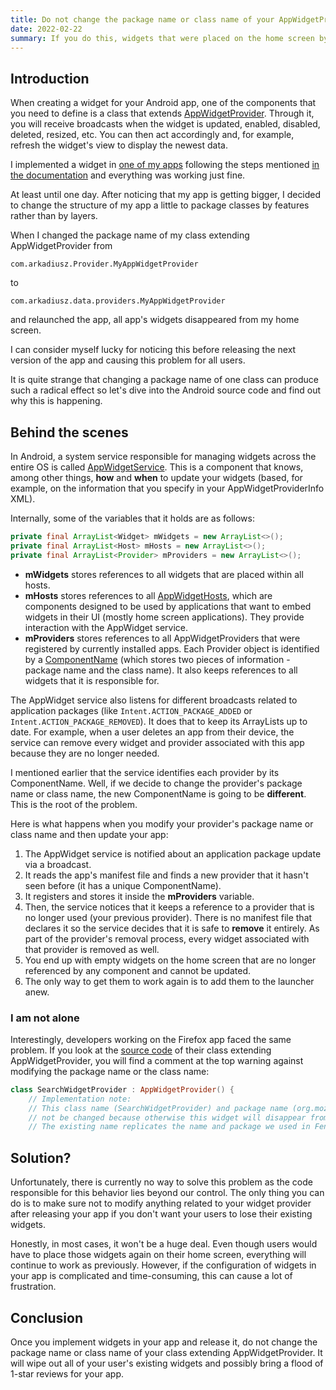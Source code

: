 ```yaml
---
title: Do not change the package name or class name of your AppWidgetProvider
date: 2022-02-22
summary: If you do this, widgets that were placed on the home screen by your users will simply disappear.
---
```


## Introduction

When creating a widget for your Android app, one of the components that you need to define is a class that extends [AppWidgetProvider](https://developer.android.com/reference/android/appwidget/AppWidgetProvider). Through it, you will receive broadcasts when the widget is updated, enabled, disabled, deleted, resized, etc. You can then act accordingly and, for example, refresh the widget's view to display the newest data.

I implemented a widget in [one of my apps](https://play.google.com/store/apps/details?id=com.arkadiusz.dayscounter) following the steps mentioned [in the documentation](https://developer.android.com/guide/topics/appwidgets) and everything was working just fine.

At least until one day. After noticing that my app is getting bigger, I decided to change the structure of my app a little to package classes by features rather than by layers.

When I changed the package name of my class extending AppWidgetProvider from 

```
com.arkadiusz.Provider.MyAppWidgetProvider
```

to 

```
com.arkadiusz.data.providers.MyAppWidgetProvider
``` 

and relaunched the app, all app's widgets disappeared from my home screen.

I can consider myself lucky for noticing this before releasing the next version of the app and causing this problem for all users.

It is quite strange that changing a package name of one class can produce such a radical effect so let's dive into the Android source code and find out why this is happening.

## Behind the scenes

In Android, a system service responsible for managing widgets across the entire OS is called [AppWidgetService](https://cs.android.com/android/platform/superproject/+/master:frameworks/base/services/appwidget/java/com/android/server/appwidget/AppWidgetServiceImpl.java). This is a component that knows, among other things, **how** and **when** to update your widgets (based, for example, on the information that you specify in your AppWidgetProviderInfo XML). 

Internally, some of the variables that it holds are as follows:

```Java
private final ArrayList<Widget> mWidgets = new ArrayList<>();  
private final ArrayList<Host> mHosts = new ArrayList<>();  
private final ArrayList<Provider> mProviders = new ArrayList<>();
```

* **mWidgets** stores references to all widgets that are placed within all hosts.
* **mHosts** stores references to all [AppWidgetHosts](https://developer.android.com/reference/android/appwidget/AppWidgetHost), which are components designed to be used by applications that want to embed widgets in their UI (mostly home screen applications). They provide interaction with the AppWidget service.
* **mProviders** stores references to all AppWidgetProviders that were registered by currently installed apps. Each Provider object is identified by a [ComponentName](https://developer.android.com/reference/android/content/ComponentName) (which stores two pieces of information - package name and the class name). It also keeps references to all widgets that it is responsible for.

The AppWidget service also listens for different broadcasts related to application packages (like `Intent.ACTION_PACKAGE_ADDED` or `Intent.ACTION_PACKAGE_REMOVED`). It does that to keep its ArrayLists up to date. For example, when a user deletes an app from their device, the service can remove every widget and provider associated with this app because they are no longer needed.

I mentioned earlier that the service identifies each provider by its ComponentName. Well, if we decide to change the provider's package name or class name, the new ComponentName is going to be **different**. This is the root of the problem.

Here is what happens when you modify your provider's package name or class name and then update your app:

1. The AppWidget service is notified about an application package update via a broadcast.
2. It reads the app's manifest file and finds a new provider that it hasn't seen before (it has a unique ComponentName). 
3. It registers and stores it inside the **mProviders** variable.
4. Then, the service notices that it keeps a reference to a provider that is no longer used (your previous provider). There is no manifest file that declares it so the service decides that it is safe to **remove** it entirely. As part of the provider's removal process, every widget associated with that provider is removed as well.
5. You end up with empty widgets on the home screen that are no longer referenced by any component and cannot be updated.
6. The only way to get them to work again is to add them to the launcher anew.

### I am not alone

Interestingly, developers working on the Firefox app faced the same problem. If you look at the [source code](https://github.com/mozilla-mobile/fenix/blob/main/app/src/main/java/org/mozilla/gecko/search/SearchWidgetProvider.kt#L35) of their class extending AppWidgetProvider, you will find a comment at the top warning against modifying the package name or the class name:

```kotlin
class SearchWidgetProvider : AppWidgetProvider() {
	// Implementation note:
	// This class name (SearchWidgetProvider) and package name (org.mozilla.gecko.search) should
	// not be changed because otherwise this widget will disappear from the home screen of the user.
	// The existing name replicates the name and package we used in Fennec.
```

## Solution?

Unfortunately, there is currently no way to solve this problem as the code responsible for this behavior lies beyond our control. The only thing you can do is to make sure not to modify anything related to your widget provider after releasing your app if you don't want your users to lose their existing widgets.

Honestly, in most cases, it won't be a huge deal. Even though users would have to place those widgets again on their home screen, everything will continue to work as previously. However, if the configuration of widgets in your app is complicated and time-consuming, this can cause a lot of frustration.

## Conclusion

Once you implement widgets in your app and release it, do not change the package name or class name of your class extending AppWidgetProvider. It will wipe out all of your user's existing widgets and possibly bring a flood of 1-star reviews for your app.
